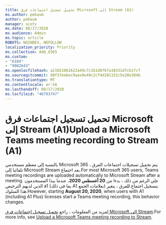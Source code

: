 ```yaml
---
title: تحميل تسجيل اجتماعات فرق Microsoft إلى Stream (A1)
ms.author: pebaum
author: pebaum
manager: scotv
ms.date: 08/17/2020
ms.audience: Admin
ms.topic: article
ROBOTS: NOINDEX, NOFOLLOW
localization_priority: Priority
ms.collection: Adm_O365
ms.custom:
- "6184"
- "9002643"
ms.openlocfilehash: a21021062622a49c7c1b1d0767a38331dfcb1fcf
ms.sourcegitcommit: 90f37eebec9aaa9e49c2cf4d201152c5e20e384b
ms.translationtype: MT
ms.contentlocale: ar-SA
ms.lasthandoff: 08/17/2020
ms.locfileid: "46793747"
---
```

# <a name="upload-a-microsoft-teams-meeting-recording-to-stream-a1"></a><span data-ttu-id="70674-102">تحميل تسجيل اجتماعات فرق Microsoft إلى Stream (A1)</span><span class="sxs-lookup"><span data-stu-id="70674-102">Upload a Microsoft Teams meeting recording to Stream (A1)</span></span>

<span data-ttu-id="70674-103">بالنسبة إلى معظم مستخدمي Microsoft 365 ، يتم تحميل تسجيلات اجتماعات الفرق تلقائيا إلى Microsoft Stream بعد اجتماع.</span><span class="sxs-lookup"><span data-stu-id="70674-103">For most Microsoft 365 users, Teams meeting recordings are uploaded automatically to Microsoft Stream after a meeting.</span></span> <span data-ttu-id="70674-104">علي الرغم من ذلك ، بدءا من  **20 أغسطس 2020**، عندما يبدا المستخدمون الذين لديهم الترخيص a1 (بما في ذلك A1 بعلامات الجمع) بتسجيل اجتماع للفرق ، يتغير هذا السلوك.</span><span class="sxs-lookup"><span data-stu-id="70674-104">However, starting  **August 20, 2020**, when users with A1 (including A1 Plus) licenses start a Teams meeting recording, this behavior changes.</span></span>  

<span data-ttu-id="70674-105">لمزيد من المعلومات ، راجع [تحميل تسجيل اجتماعات فرق Microsoft إلى Stream](https://docs.microsoft.com/stream/portal-upload-teams-meeting-recording).</span><span class="sxs-lookup"><span data-stu-id="70674-105">For more info, see [Upload a Microsoft Teams meeting recording to Stream](https://docs.microsoft.com/stream/portal-upload-teams-meeting-recording).</span></span>